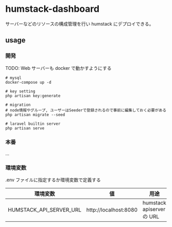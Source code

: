 # humstack-dashboard

サーバーなどのリソースの構成管理を行い humstack にデプロイできる。

## usage

### 開発

TODO: Web サーバーも docker で動かすようにする

```
# mysql
docker-compose up -d

# key setting
php artisan key:generate

# migration
# node情報やグループ, ユーザーはSeederで登録されるので事前に編集しておく必要がある
php artisan migrate --seed

# laravel builtin server
php artisan serve
```

### 本番

...

### 環境変数

.env ファイルに指定するか環境変数で定義する

| 環境変数                | 値                    | 用途                      |
| ----------------------- | --------------------- | ------------------------- |
| HUMSTACK_API_SERVER_URL | http://localhost:8080 | humstack apiserver の URL |
